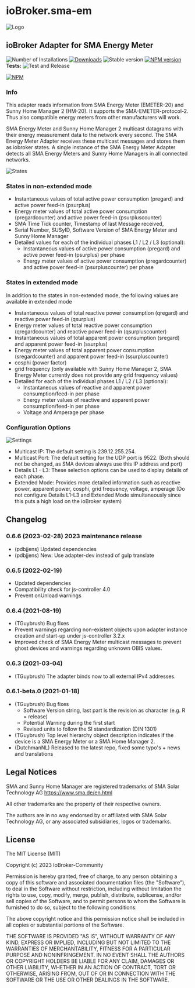 # ioBroker.sma-em

![Logo](admin/sma-em.png)

## ioBroker Adapter for SMA Energy Meter

![Number of Installations](http://iobroker.live/badges/sma-em-installed.svg)
[![Downloads](https://img.shields.io/npm/dm/iobroker.sma-em.svg)](https://www.npmjs.com/package/iobroker.sma-em)
![Stable version](http://iobroker.live/badges/sma-em-stable.svg)
[![NPM version](http://img.shields.io/npm/v/iobroker.sma-em.svg)](https://www.npmjs.com/package/iobroker.sma-em)
**Tests:** ![Test and Release](https://github.com/iobroker-community-adapters/iobroker.sma-em/workflows/Test%20and%20Release/badge.svg)  

[![NPM](https://nodei.co/npm/iobroker.sma-em.png?downloads=true)](https://nodei.co/npm/iobroker.sma-em/)

### Info

This adapter reads information from SMA Energy Meter (EMETER-20) and Sunny Home Manager 2 (HM-20).
It supports the SMA-EMETER-protocol-2. Thus also compatible energy meters from other manufacturers will work.

SMA Energy Meter and Sunny Home Manager 2 multicast datagrams with their energy measurement data to the network every second.
The SMA Energy Meter Adapter receives these multicast messages and stores them as iobroker states.
A single instance of the SMA Energy Meter Adapter detects all SMA Energy Meters and Sunny Home Managers in all connected networks.

![States](docs/en/img/overview.png)

### States in non-extended mode

- Instantaneous values of total active power consumption (pregard) and active power feed-in (psurplus)
- Energy meter values of total active power consumption (pregardcounter) and active power feed-in (psurpluscounter)
- SMA Time Tick counter, Timestamp of last Message received,
- Serial Number, SUSyID, Software Version of SMA Energy Meter and Sunny Home Manager
- Detailed values for each of the individual phases L1 / L2 / L3 (optional):
  - Instantaneous values of active power consumption (pregard) and active power feed-in (psurplus) per phase
  - Energy meter values of active power consumption (pregardcounter) and active power feed-in (psurpluscounter) per phase
  
### States in extended mode

In addition to the states in non-extended mode, the following values are available in extended mode

- Instantaneous values of total reactive power consumption (qregard) and reactive power feed-in (qsurplus)
- Energy meter values of total reactive power consumption (qregardcounter) and reactive power feed-in (qsurpluscounter)
- Instantaneous values of total apparent power consumption (sregard) and apparent power feed-in (ssurplus)
- Energy meter values of total apparent power consumption (sregardcounter) and apparent power feed-in (ssurpluscounter)
- cosphi (power factor)
- grid frequency (only available with Sunny Home Manager 2, SMA Energy Meter currently does not provide any grid frequency values)
- Detailed for each of the individual phases L1 / L2 / L3 (optional):
  - Instantaneous values of reactive and apparent power consumption/feed-in per phase
  - Energy meter values of reactive and apparent power consumption/feed-in per phase
  - Voltage and Amperage per phase

### Configuration Options

![Settings](docs/en/img/adminpage.png)

- Multicast IP: The default setting is 239.12.255.254.
- Multicast Port: The default setting for the UDP port is 9522.
  (Both should not be changed, as SMA devices always use this IP address and port)
- Details L1 - L3: These selection options can be used to display details of each phase.
- Extended Mode: Provides more detailed information such as reactive power, apparent power, cosphi, grid frequency, voltage, amperage
  (Do not configure Details L1-L3 and Extended Mode simultaneously since this puts a high load on the ioBroker system)

<!--
    Placeholder for the next version (at the beginning of the line):
    ### __WORK IN PROGRESS__
-->

## Changelog
### 0.6.6 (2023-02-28)  2023 maintenance release

- (pdbjjens) Updated dependencies
- (pdbjjens) New: Use adapter-dev instead of gulp translate

### 0.6.5 (2022-02-19)

- Updated dependencies
- Compatibility check for js-controller 4.0
- Prevent onUnload warnings

### 0.6.4 (2021-08-19)

- (TGuybrush) Bug fixes
- Prevent warnings regarding non-existent objects upon adapter instance creation and start-up under js-controller 3.2.x
- Improved check of SMA Energy Meter multicast messages to prevent ghost devices and warnings regarding unknown OBIS values.

### 0.6.3 (2021-03-04)

- (TGuybrush) The adapter binds now to all external IPv4 addresses.

### 0.6.1-beta.0 (2021-01-18)

- (TGuybrush) Bug fixes
  - Software Version string, last part is the revision as character (e.g. R = release)
  - Potential Warning during the first start
  - Revised units to follow the SI standardization (DIN 1301)
- (TGuybrush) Top level hierarchy object description indicates if the device is a SMA Energy Meter or a SMA Home Manager 2.
- (DutchmanNL) Released to the latest repo, fixed some typo's + news and translations

## Legal Notices

SMA and Sunny Home Manager are registered trademarks of SMA Solar Technology AG <https://www.sma.de/en.html>

All other trademarks are the property of their respective owners.

The authors are in no way endorsed by or affiliated with SMA Solar Technology AG, or any associated subsidiaries, logos or trademarks.

## License

The MIT License (MIT)

Copyright (c) 2023 IoBroker-Community

Permission is hereby granted, free of charge, to any person obtaining a copy
of this software and associated documentation files (the "Software"), to deal
in the Software without restriction, including without limitation the rights
to use, copy, modify, merge, publish, distribute, sublicense, and/or sell
copies of the Software, and to permit persons to whom the Software is
furnished to do so, subject to the following conditions:

The above copyright notice and this permission notice shall be included in
all copies or substantial portions of the Software.

THE SOFTWARE IS PROVIDED "AS IS", WITHOUT WARRANTY OF ANY KIND, EXPRESS OR
IMPLIED, INCLUDING BUT NOT LIMITED TO THE WARRANTIES OF MERCHANTABILITY,
FITNESS FOR A PARTICULAR PURPOSE AND NONINFRINGEMENT. IN NO EVENT SHALL THE
AUTHORS OR COPYRIGHT HOLDERS BE LIABLE FOR ANY CLAIM, DAMAGES OR OTHER
LIABILITY, WHETHER IN AN ACTION OF CONTRACT, TORT OR OTHERWISE, ARISING FROM,
OUT OF OR IN CONNECTION WITH THE SOFTWARE OR THE USE OR OTHER DEALINGS IN
THE SOFTWARE.
